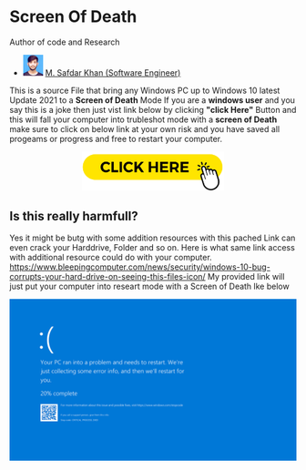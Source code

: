 # Screen Of Death
Author of code and Research
  - <img src="https://raw.githubusercontent.com/msafdarkhan/GPT3WithQuran/main/Images/My%20Images/Muhammad-Safdar-Khan.jpg" width="35px"> [M. Safdar Khan (Software Engineer)](https://twitter.com/theSafdarKhan)

This is a source File that bring any Windows PC up to Windows 10 latest Update 2021 to a **Screen of Death** Mode
If you are a **windows user** and you say this is a joke then just vist link below by clicking **"click Here"** Button and this will fall your computer into trubleshot mode with a **screen of Death** make sure to click on below link at your own risk and you have saved all progeams or progress and free to restart your computer.
<!--
<p align="center">
  file://./GLOBALROOT/Device/ConDrv/KernelConnect
   <a href="file:\\.\globalroot\device\condrv\kernelconnect" target="_blank"><img src="./images/click-here-button.png" width="250"/></a>
</p>
-->

<p align="center">
   <a href="https://www.safdarkhan.ml/research/ScreenOfDeath.php" target="_blank"><img src="./images/click-here-button.png" width="250"/></a>
</p>



## Is this really harmfull?
Yes it might be butg with some addition resources with this pached Link can even crack your Harddrive, Folder and so on. Here is what same link access with additional resource could do with your computer. https://www.bleepingcomputer.com/news/security/windows-10-bug-corrupts-your-hard-drive-on-seeing-this-files-icon/
My provided link will just put your computer into researt mode with a Screen of Death lke below

![Screen of Death](./images/1200px-Bsodwindows10.png) 

